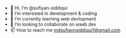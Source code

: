 - 👋 Hi, I’m @sufiyan-siddiqui
- 👀 I’m interested in development & coding
- 🌱 I’m currently learning web devlopment
- 💞️ I’m looking to collaborate on waeb dev
- 📫 How to reach me mdsufiaynsiddiqui1@gmail.com

<!---
sufiyan-siddiqui/sufiyan-siddiqui is a ✨ special ✨ repository because its `README.md` (this file) appears on your GitHub profile.
You can click the Preview link to take a look at your changes.
--->

